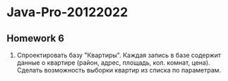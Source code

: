 # Java-Pro-20122022

## Homework 6

1) Спроектировать базу "Квартиры". Каждая запись в базе содержит данные о квартире (район, адрес, площадь, кол. комнат, цена). Сделать возможность выборки квартир из списка по параметрам.
